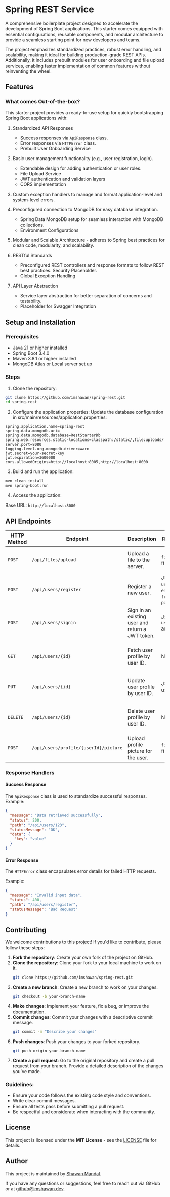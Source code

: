 # Spring REST Service

A comprehensive boilerplate project designed to accelerate the development of Spring Boot applications. This starter comes equipped with essential configurations, reusable components, and modular architecture to provide a seamless starting point for new developers and teams.

The project emphasizes standardized practices, robust error handling, and scalability, making it ideal for building production-grade REST APIs. Additionally, it includes prebuilt modules for user onboarding and file upload services, enabling faster implementation of common features without reinventing the wheel.

## Features

### What comes Out-of-the-box?

This starter project provides a ready-to-use setup for quickly bootstrapping Spring Boot applications with:

1. Standardized API Responses

   - Success responses via `ApiResponse` class.
   - Error responses via `HTTPError` class.
   - Prebuilt User Onboarding Service

2. Basic user management functionality (e.g., user registration, login).

   - Extendable design for adding authentication or user roles.
   - File Upload Service
   - JWT authentication and validation layers
   - CORS implementation

3. Custom exception handlers to manage and format application-level and system-level errors.

4. Preconfigured connection to MongoDB for easy database integration.

   - Spring Data MongoDB setup for seamless interaction with MongoDB collections.
   - Environment Configurations

5. Modular and Scalable Architecture - adheres to Spring best practices for clean code, modularity, and scalability.
6. RESTful Standards

   - Preconfigured REST controllers and response formats to follow REST best practices.
     Security Placeholder.
   - Global Exception Handling

7. API Layer Abstraction
   - Service layer abstraction for better separation of concerns and testability.
   - Placeholder for Swagger Integration

## Setup and Installation

### Prerequisites

- Java 21 or higher installed
- Spring Boot 3.4.0
- Maven 3.8.1 or higher installed
- MongoDB Atlas or Local server set up

### Steps

1. Clone the repository:

```bash
git clone https://github.com/imshawan/spring-rest.git
cd spring-rest
```

2. Configure the application properties:
   Update the database configuration in src/main/resources/application.properties:

```properties
spring.application.name=spring-rest
spring.data.mongodb.uri=
spring.data.mongodb.database=RestStarterDb
spring.web.resources.static-locations=classpath:/static/,file:uploads/
server.port=8080
logging.level.org.mongodb.driver=warn
jwt.secret=your-secret-key
jwt.expiration=3600000
cors.allowedOrigins=http://localhost:8005,http://localhost:8000
```

3. Build and run the application:

```bash
mvn clean install
mvn spring-boot:run
```

4. Access the application:

Base URL: `http://localhost:8080`

## API Endpoints

| HTTP Method | Endpoint                              | Description                                      | Request Body                                          | Response                                     |
| ----------- | ------------------------------------- | ------------------------------------------------ | ----------------------------------------------------- | -------------------------------------------- |
| `POST`      | `/api/files/upload`                   | Upload a file to the server.                     | `file`: Multipart file                                | Success message with file info.              |
| `POST`      | `/api/users/register`                 | Register a new user.                             | JSON with `username`, `email`, `fullname`, `password` | Success message with user info.              |
| `POST`      | `/api/users/signin`                   | Sign in an existing user and return a JWT token. | JSON with `username/email` and `password`             | Success message with user data and token.    |
| `GET`       | `/api/users/{id}`                     | Fetch user profile by user ID.                   | N/A                                                   | User profile data or 404 if not found.       |
| `PUT`       | `/api/users/{id}`                     | Update user profile by user ID.                  | JSON with user data                                   | Updated user data or 404 if not found.       |
| `DELETE`    | `/api/users/{id}`                     | Delete user profile by user ID.                  | N/A                                                   | 204 No Content if deleted, 404 if not found. |
| `POST`      | `/api/users/profile/{userId}/picture` | Upload profile picture for the user.             | `file`: Multipart file                                | Success message with file info.              |

### Response Handlers

#### Success Response

The `ApiResponse` class is used to standardize successful responses.
Example:

```json
{
  "message": "Data retrieved successfully",
  "status": 200,
  "path": "/api/users/123",
  "statusMessage": "OK",
  "data": {
    "key": "value"
  }
}
```

#### Error Response

The `HTTPError` class encapsulates error details for failed HTTP requests.

Example:

```json
{
  "message": "Invalid input data",
  "status": 400,
  "path": "/api/users/register",
  "statusMessage": "Bad Request"
}
```

## **Contributing**

We welcome contributions to this project! If you'd like to contribute, please follow these steps:

1. **Fork the repository**: Create your own fork of the project on GitHub.
2. **Clone the repository**: Clone your fork to your local machine to work on it.
   ```bash
   git clone https://github.com/imshawan/spring-rest.git
   ```
3. **Create a new branch**: Create a new branch to work on your changes.
   ```bash
   git checkout -b your-branch-name
   ```
4. **Make changes**: Implement your feature, fix a bug, or improve the documentation.
5. **Commit changes**: Commit your changes with a descriptive commit message.
   ```bash
   git commit -m "Describe your changes"
   ```
6. **Push changes**: Push your changes to your forked repository.
   ```bash
   git push origin your-branch-name
   ```
7. **Create a pull request**: Go to the original repository and create a pull request from your branch. Provide a detailed description of the changes you've made.

### **Guidelines**:

- Ensure your code follows the existing code style and conventions.
- Write clear commit messages.
- Ensure all tests pass before submitting a pull request.
- Be respectful and considerate when interacting with the community.


## **License**

This project is licensed under the **MIT License** - see the [LICENSE](LICENSE.md) file for details.

## **Author**

This project is maintained by [Shawan Mandal](https://github.com/imshawan).

If you have any questions or suggestions, feel free to reach out via GitHub or at [github@imshawan.dev](mailto:github@imshawan.dev).
